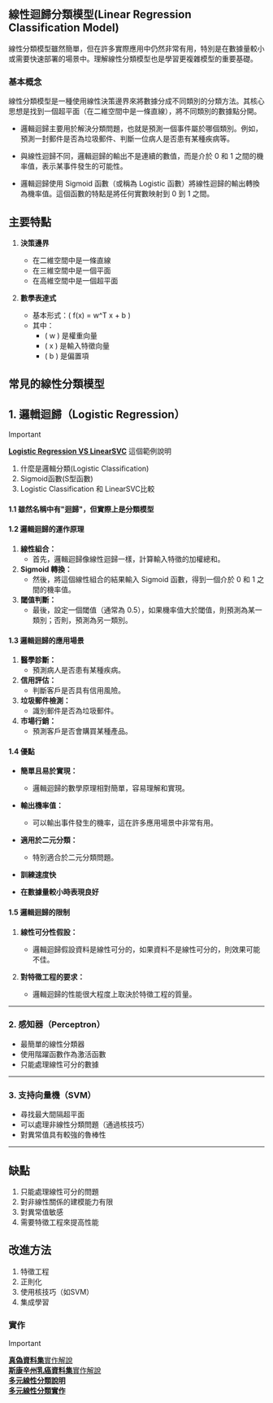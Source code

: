 ## 線性迴歸分類模型(Linear Regression Classification Model)

線性分類模型雖然簡單，但在許多實際應用中仍然非常有用，特別是在數據量較小或需要快速部署的場景中。理解線性分類模型也是學習更複雜模型的重要基礎。

### 基本概念

線性分類模型是一種使用線性決策邊界來將數據分成不同類別的分類方法。其核心思想是找到一個超平面（在二維空間中是一條直線），將不同類別的數據點分開。

* 邏輯迴歸主要用於解決分類問題，也就是預測一個事件屬於哪個類別。例如，預測一封郵件是否為垃圾郵件、判斷一位病人是否患有某種疾病等。

* 與線性迴歸不同，邏輯迴歸的輸出不是連續的數值，而是介於 0 和 1 之間的機率值，表示某事件發生的可能性。

* 邏輯迴歸使用 Sigmoid 函數（或稱為 Logistic 函數）將線性迴歸的輸出轉換為機率值。這個函數的特點是將任何實數映射到 0 到 1 之間。

## 主要特點
1. **決策邊界**
    - 在二維空間中是一條直線
    - 在三維空間中是一個平面
    - 在高維空間中是一個超平面

1. **數學表達式**
    - 基本形式：( f(x) = w^T x + b )
    - 其中：
        - ( w ) 是權重向量
        - ( x ) 是輸入特徵向量
        - ( b ) 是偏置項

## 常見的線性分類模型

## 1. 邏輯迴歸（Logistic Regression）

> [!IMPORTANT]
> [**Logistic Regression VS LinearSVC**](./說明1.ipynb) 
> 這個範例說明  
> 1. 什麼是邏輯分類(Logistic Classification)  
> 2. Sigmoid函數(S型函數)  
> 3. Logistic Classification 和 LinearSVC比較

#### 1.1 雖然名稱中有"迴歸"，但實際上是分類模型

#### 1.2 邏輯迴歸的運作原理

1.  **線性組合：**
    * 首先，邏輯迴歸像線性迴歸一樣，計算輸入特徵的加權總和。
2.  **Sigmoid 轉換：**
    * 然後，將這個線性組合的結果輸入 Sigmoid 函數，得到一個介於 0 和 1 之間的機率值。
3.  **閾值判斷：**
    * 最後，設定一個閾值（通常為 0.5），如果機率值大於閾值，則預測為某一類別；否則，預測為另一類別。

#### 1.3 邏輯迴歸的應用場景

1. **醫學診斷：**
    * 預測病人是否患有某種疾病。
2. **信用評估：**
    * 判斷客戶是否具有信用風險。
3. **垃圾郵件檢測：**
    * 識別郵件是否為垃圾郵件。
4. **市場行銷：**
    * 預測客戶是否會購買某種產品。

#### 1.4 優點

- **簡單且易於實現：**
    * 邏輯迴歸的數學原理相對簡單，容易理解和實現。

- **輸出機率值：**
    * 可以輸出事件發生的機率，這在許多應用場景中非常有用。

- **適用於二元分類：**
    * 特別適合於二元分類問題。

- **訓練速度快**

- **在數據量較小時表現良好**

#### 1.5 邏輯迴歸的限制

1. **線性可分性假設：**
    * 邏輯迴歸假設資料是線性可分的，如果資料不是線性可分的，則效果可能不佳。

2. **對特徵工程的要求：**
    * 邏輯迴歸的性能很大程度上取決於特徵工程的質量。


--- 

### 2. 感知器（Perceptron）

- 最簡單的線性分類器
- 使用階躍函數作為激活函數
- 只能處理線性可分的數據

---

### 3. 支持向量機（SVM）

- 尋找最大間隔超平面
- 可以處理非線性分類問題（通過核技巧）
- 對異常值具有較強的魯棒性

---

## 缺點

1. 只能處理線性可分的問題
2. 對非線性關係的建模能力有限
3. 對異常值敏感
4. 需要特徵工程來提高性能

## 改進方法

1. 特徵工程
2. 正則化
3. 使用核技巧（如SVM）
4. 集成學習



### 實作
> [!IMPORTANT]
>  
> [**真偽資料集**實作解說](./forge說明2.ipynb)  
> [**斯康辛州乳癌資料集**實作解說](./cancer說明3.ipynb)  
> [**多元線性分類說明**](./multiclass_classification說明.ipynb)  
> [**多元線性分類實作**](./multiclass_classification實作.ipynb)  
 





